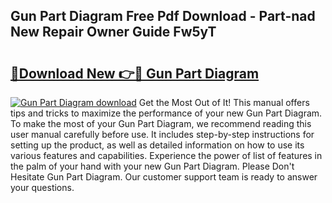 ## Gun Part Diagram Free Pdf Download - Part-nad New Repair Owner Guide Fw5yT

# <h2><a href="http://dfmi6u.blite.top/?on=Gun+Part+Diagram">🔗Download New 👉🔴 Gun Part Diagram</a></h2>

[![Gun Part Diagram download](https://i.imgur.com/lujVjoI.png)](http://dfmi6u.blite.top/?on=Gun+Part+Diagram)
Get the Most Out of It! This manual offers tips and tricks to maximize the performance of your new Gun Part Diagram. To make the most of your Gun Part Diagram, we recommend reading this user manual carefully before use. It includes step-by-step instructions for setting up the product, as well as detailed information on how to use its various features and capabilities. Experience the power of list of features in the palm of your hand with your new Gun Part Diagram. Please Don't Hesitate Gun Part Diagram. Our customer support team is ready to answer your questions.
